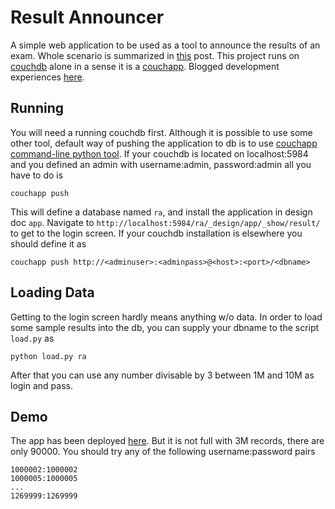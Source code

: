Result Announcer
================

A simple web application to be used as a tool to announce the results of an exam. Whole scenario is summarized in [this](http://agaoglu.tumblr.com/post/3764038619/examining-the-examination-results-warm-up) post. This project runs on [couchdb](http://couchdb.apache.org/) alone in a sense it is a [couchapp](http://couchapp.org/page/index). Blogged development experiences [here](http://agaoglu.tumblr.com/post/3896370525/announcing-results-with-of-couchdb).

Running
-------

You will need a running couchdb first. Although it is possible to use some other tool, default way of pushing the application to db is to use [couchapp command-line python tool](http://couchapp.org/page/couchapp-python). If your couchdb is located on localhost:5984 and you defined an admin with username:admin, password:admin all you have to do is

    couchapp push

This will define a database named `ra`, and install the application in design doc `app`. Navigate to `http://localhost:5984/ra/_design/app/_show/result/` to get to the login screen. If your couchdb installation is elsewhere you should define it as

    couchapp push http://<adminuser>:<adminpass>@<host>:<port>/<dbname>

Loading Data
------------

Getting to the login screen hardly means anything w/o data. In order to load some sample results into the db, you can supply your dbname to the script `load.py` as

    python load.py ra

After that you can use any number divisable by 3 between 1M and 10M as login and pass.

Demo
----

The app has been deployed [here](http://racouch.erdemagaoglu.com/). But it is not full with 3M records, there are only 90000. You should try any of the following username:password pairs

    1000002:1000002
    1000005:1000005
    ...
    1269999:1269999

